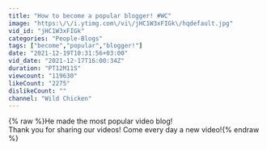 ```yaml
---
title: "How to become a popular blogger! #WC"
image: "https:\/\/i.ytimg.com\/vi\/jHC1W3xFIGk\/hqdefault.jpg"
vid_id: "jHC1W3xFIGk"
categories: "People-Blogs"
tags: ["become","popular","blogger!"]
date: "2021-12-19T10:31:56+03:00"
vid_date: "2021-12-17T16:00:34Z"
duration: "PT12M11S"
viewcount: "119630"
likeCount: "2275"
dislikeCount: ""
channel: "Wild Chicken"
---
```

{% raw %}He made the most popular video blog!<br />Thank you for sharing our videos! Come every day a new video!{% endraw %}
